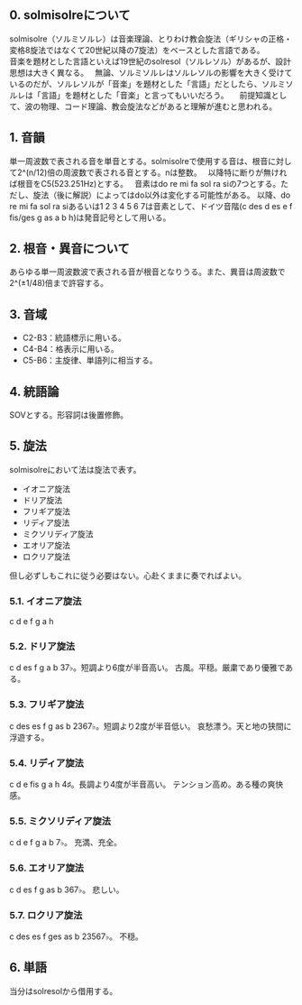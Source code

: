 ## 0. solmisolreについて  
solmisolre（ソルミソルレ）は音楽理論、とりわけ教会旋法（ギリシャの正格・変格8旋法ではなくて20世紀以降の7旋法）をベースとした言語である。  
音楽を題材とした言語といえば19世紀のsolresol（ソルレソル）があるが、設計思想は大きく異なる。  
無論、ソルミソルレはソルレソルの影響を大きく受けているのだが、ソルレソルが「音楽」を題材とした「言語」だとしたら、ソルミソルレは「言語」を題材とした「音楽」と言ってもいいだろう。  
  
前提知識として、波の物理、コード理論、教会旋法などがあると理解が進むと思われる。

## 1. 音韻  
単一周波数で表される音を単音とする。solmisolreで使用する音は、根音に対して2^(n/12)倍の周波数で表される音とする。nは整数。  
以降特に断りが無ければ根音をC5(523.251Hz)とする。  
音素はdo re mi fa sol ra siの7つとする。ただし、旋法（後に解説）によってはdo以外は変化する可能性がある。
以降、do re mi fa sol ra siあるいは1 2 3 4 5 6 7は音素として、ドイツ音階(c des d es e f fis/ges g as a b h)は発音記号として用いる。

## 2. 根音・異音について
あらゆる単一周波数波で表される音が根音となりうる。また、異音は周波数で2^(±1/48)倍まで許容する。

## 3. 音域  
- C2-B3：統語標示に用いる。  
- C4-B4：格表示に用いる。  
- C5-B6：主旋律、単語列に相当する。  

## 4. 統語論  
SOVとする。形容詞は後置修飾。  

## 5. 旋法  
solmisolreにおいて法は旋法で表す。  
- イオニア旋法
- ドリア旋法
- フリギア旋法
- リディア旋法
- ミクソリディア旋法
- エオリア旋法
- ロクリア旋法

但し必ずしもこれに従う必要はない。心赴くままに奏でればよい。

### 5.1. イオニア旋法
c d e f g a h

### 5.2. ドリア旋法
c d es f g a b
37♭。短調より6度が半音高い。
古風。平穏。厳粛であり優雅である。

### 5.3. フリギア旋法
c des es f g as b
2367♭。短調より2度が半音低い。
哀愁漂う。天と地の狭間に浮遊する。

### 5.4. リディア旋法
c d e fis g a h
4♯。長調より4度が半音高い。
テンション高め。ある種の爽快感。

### 5.5. ミクソリディア旋法
c d e f g a b
7♭。
充満、充全。

### 5.6. エオリア旋法
c d es f g as b
367♭。
悲しい。

### 5.7. ロクリア旋法
c des es f ges as b
23567♭。
不穏。  

## 6. 単語  
当分はsolresolから借用する。
